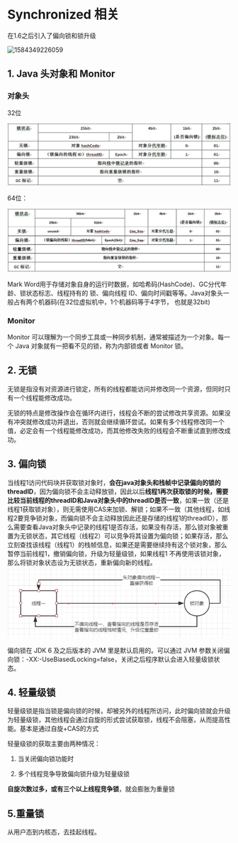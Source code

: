 # Synchronized 相关

在1.6之后引入了偏向锁和锁升级

![1584349226059](C:\Users\hasaki\AppData\Roaming\Typora\typora-user-images\1584349226059.png)

## 1. Java 头对象和 Monitor

### 对象头

32位

![1584350763471](https://raw.githubusercontent.com/Yang6149/typora-image/master/demo/202003/16/172604-513442.png)

64位：

![1584350732526](https://raw.githubusercontent.com/Yang6149/typora-image/master/demo/202003/29/223804-919554.png)

Mark Word用于存储对象自身的运行时数据，如哈希码(HashCode)、GC分代年龄、锁状态标志、线程持有的 锁、偏向线程 ID、偏向时间戳等等。Java对象头一般占有两个机器码(在32位虚拟机中，1个机器码等于4字节， 也就是32bit)

### Monitor

Monitor 可以理解为一个同步工具或一种同步机制，通常被描述为一个对象。每一个 Java 对象就有一把看不见的锁，称为内部锁或者 Monitor 锁。

## 2. 无锁

无锁是指没有对资源进行锁定，所有的线程都能访问并修改同一个资源，但同时只有一个线程能修改成功。

无锁的特点是修改操作会在循环内进行，线程会不断的尝试修改共享资源。如果没有冲突就修改成功并退出，否则就会继续循环尝试。如果有多个线程修改同一个值，必定会有一个线程能修改成功，而其他修改失败的线程会不断重试直到修改成功。

## 3. 偏向锁

当线程1访问代码块并获取锁对象时，**会在java对象头和栈帧中记录偏向的锁的threadID**，因为偏向锁不会主动释放锁，因此以后**线程1再次获取锁的时候，需要比较当前线程的threadID和Java对象头中的threadID是否一致**，如果一致（还是线程1获取锁对象），则无需使用CAS来加锁、解锁；如果不一致（其他线程，如线程2要竞争锁对象，而偏向锁不会主动释放因此还是存储的线程1的threadID），那么需要查看Java对象头中记录的线程1是否存活，如果没有存活，那么锁对象被重置为无锁状态，其它线程（线程2）可以竞争将其设置为偏向锁；如果存活，那么立刻查找该线程（线程1）的栈帧信息，如果还是需要继续持有这个锁对象，那么暂停当前线程1，撤销偏向锁，升级为轻量级锁，如果线程1 不再使用该锁对象，那么将锁对象状态设为无锁状态，重新偏向新的线程。
![1584351346919](https://raw.githubusercontent.com/Yang6149/typora-image/master/demo/202003/16/173548-159079.png)

偏向锁在 JDK 6 及之后版本的 JVM 里是默认启用的。可以通过 JVM 参数关闭偏向锁：-XX:-UseBiasedLocking=false，关闭之后程序默认会进入轻量级锁状态。

## 4. 轻量级锁

轻量级锁是指当锁是偏向锁的时候，却被另外的线程所访问，此时偏向锁就会升级为轻量级锁，其他线程会通过自旋的形式尝试获取锁，线程不会阻塞，从而提高性能。基本是通过自旋+CAS的方式

轻量级锁的获取主要由两种情况：

1. 当关闭偏向锁功能时

2. 多个线程竞争导致偏向锁升级为轻量级锁

   

**自旋次数过多，或有三个以上线程竞争锁**，就会膨胀为重量锁

## 5.重量锁

从用户态到内核态，去挂起线程。

